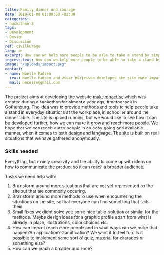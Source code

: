 ```yaml
---
title: Family dinner and courage
date: 2019-01-08 01:00:00 +02:00
categories:
- hackathon-3
tags: 
- Development
- Design
- Discussion
ref: civilkurage
lang: en
excerpt: How can we help more people to be able to take a stand by simple means? 
ingress-text: How can we help more people to be able to take a stand by simple means? 
image: "/uploads/impact.png"
contact: 
- name: Noelle Madsen
  text: Noelle Madsen and Oscar Börjesson developed the site Make Impact together during 2018. Oscar studies at Chalmers and Noelle works as a communicator for Chalmers student union, and the site is a side project. Noelle got the idea for the project during the metoo-fall of 2017 and the discussion on taking a stand against unacceptable behavious was brought up over and over again, seldom providing any ideas on how to create change. During metoohack in Gothenburg a small team created the base of what is now the site makeimpact.se. The site is driven voluntarily without external sponsors or similar. 
  mail: necesse@gmail.com
---
```

The project aims at developing the website <a href="https://www.makeimpact.se">makeimpact.se</a> which was created during a hackathon for almost a year ago, #metoohack in Gothenburg. The idea was to provide methods and tools to help people take a stand in everyday situations at the workplace, in school or around the dinner table. The site is up and running, but we would like to see how it can be developed further, how we can make it grow and reach more people. We hope that we can reach out to people in an easy-going and available manner, when it comes to both design and language. The site is built on real situations that we have gathered anonymously. 

### Skills needed 
Everything, but mainly creativity and the ability to come up with ideas on how to communicate the product so it can reach a broader audience. 

Tasks we need help with:
1. Brainstorm around more situations that are not yet represented on the site but that are commonly occuring.
2. Brainstorm around more methods to use when encountering the situations on the site, so that everyone can find something that suits them.
3. Small fixes we didnt solve yet: some nice table-solution or similar for the methods. Maybe design ideas for a graphic profile apart from what is already in place, illustrations, color choices etc.
4. How can Impact reach more people and in what ways can we make that happen?An application? Gamification? We want it to feel fun. Is it possible to implement some sort of quiz, material for charades or something else? 
5. How can we reach a broader audience? 
